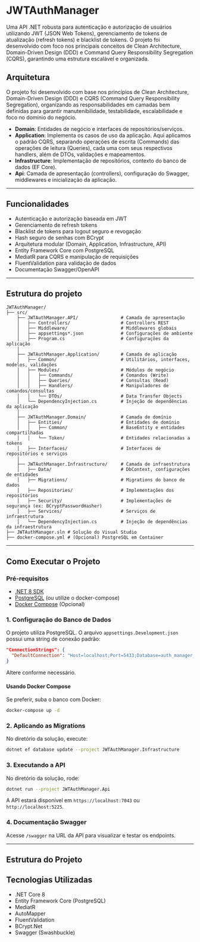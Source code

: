# JWTAuthManager

Uma API .NET robusta para autenticação e autorização de usuários utilizando JWT (JSON Web Tokens), gerenciamento de tokens de atualização (refresh tokens) e blacklist de tokens. O projeto foi desenvolvido com foco nos principais conceitos de Clean Architecture, Domain-Driven Design (DDD) e Command Query Responsibility Segregation (CQRS), garantindo uma estrutura escalável e organizada.

## Arquitetura

O projeto foi desenvolvido com base nos princípios de Clean Architecture, Domain-Driven Design (DDD) e CQRS (Command Query Responsibility Segregation), organizando as responsabilidades em camadas bem definidas para garantir manutenibilidade, testabilidade, escalabilidade e foco no domínio do negócio.

- **Domain**: Entidades de negócio e interfaces de repositórios/serviços.
- **Application**: Implementa os casos de uso da aplicação. Aqui aplicamos o padrão CQRS, separando operações de escrita (Commands) das operações de leitura (Queries), cada uma com seus respectivos handlers, além de DTOs, validações e mapeamentos.
- **Infrastructure**: Implementação de repositórios, contexto do banco de dados (EF Core).
- **Api**: Camada de apresentação (controllers), configuração do Swagger, middlewares e inicialização da aplicação.

---

## Funcionalidades
- Autenticação e autorização baseada em JWT
- Gerenciamento de refresh tokens
- Blacklist de tokens para logout seguro e revogação
- Hash seguro de senhas com BCrypt
- Arquitetura modular (Domain, Application, Infrastructure, API)
- Entity Framework Core com PostgreSQL
- MediatR para CQRS e manipulação de requisições
- FluentValidation para validação de dados
- Documentação Swagger/OpenAPI

---

## Estrutura do projeto

```
JWTAuthManager/
├── src/
    ├── JWTAuthManager.API/                # Camada de apresentação
    │   ├── Controllers/                   # Controllers REST
    │   ├── Middleware/                    # Middlewares globais
    │   ├── appsettings*.json              # Configurações de ambiente
    │   ├── Program.cs                     # Configurações da aplicação
    │
    ├── JWTAuthManager.Application/        # Camada de aplicação
    │   ├── Common/                        # Utilitários, interfaces, modelos, validações
    │   ├── Modules/                       # Módulos de negócio
    │   │   ├── Commands/                  # Comandos (Write)
    │   │   ├── Queries/                   # Consultas (Read)
    │   │   ├── Handlers/                  # Manipuladores de comandos/consultas
    │   │   └── DTOs/                      # Data Transfer Objects
    │   └── DependencyInjection.cs         # Injeção de dependências da aplicação
    │
    ├── JWTAuthManager.Domain/             # Camada de domínio
    │   ├── Entities/                      # Entidades de domínio
    │   │   ├── Common/                    # BaseEntity e entidades compartilhadas
    │   │   └── Token/                     # Entidades relacionadas a tokens
    │   ├── Interfaces/                    # Interfaces de repositórios e serviços
    │
    ├── JWTAuthManager.Infrastructure/     # Camada de infraestrutura
    │   ├── Data/                          # DbContext, configurações de entidades
    │   ├── Migrations/                    # Migrations do banco de dados
    │   ├── Repositories/                  # Implementações dos repositórios
    │   ├── Security/                      # Implementações de segurança (ex: BCryptPasswordHasher)
    │   ├── Services/                      # Serviços de infraestrutura
    │   └── DependencyInjection.cs         # Injeção de dependências da infraestrutura
├── JWTAuthManager.sln # Solução do Visual Studio
├── docker-compose.yml # (Opcional) PostgreSQL em Container
```

---

## Como Executar o Projeto

### Pré-requisitos

- [.NET 8 SDK](https://dotnet.microsoft.com/download)
- [PostgreSQL](https://www.postgresql.org/) (ou utilize o docker-compose)
- [Docker Compose](https://docs.docker.com/compose/) (Opcional)

### 1. Configuração do Banco de Dados

O projeto utiliza PostgreSQL. O arquivo `appsettings.Development.json` possui uma string de conexão padrão:

```json
"ConnectionStrings": {
  "DefaultConnection": "Host=localhost;Port=5433;Database=auth_manager_db;Username=postgres;Password=MyStrong!Passw0rd;"
}
```

Altere conforme necessário.

#### Usando Docker Compose

Se preferir, suba o banco com Docker:

```sh
docker-compose up -d
```

### 2. Aplicando as Migrations

No diretório da solução, execute:

```sh
dotnet ef database update --project JWTAuthManager.Infrastructure
```

### 3. Executando a API

No diretório da solução, rode:

```sh
dotnet run --project JWTAuthManager.Api
```

A API estará disponível em `https://localhost:7043` ou `http://localhost:5225`.

### 4. Documentação Swagger

Acesse `/swagger` na URL da API para visualizar e testar os endpoints.

---

## Estrutura do Projeto

## Tecnologias Utilizadas
- .NET Core 8
- Entity Framework Core (PostgreSQL)
- MediatR
- AutoMapper
- FluentValidation
- BCrypt.Net
- Swagger (Swashbuckle)